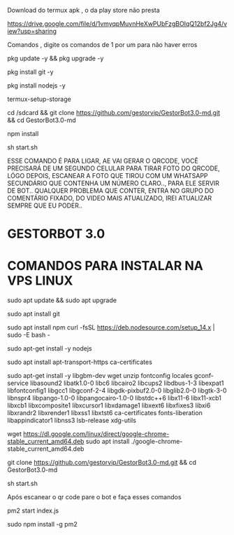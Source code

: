 Download do termux apk , o da play store não presta

https://drive.google.com/file/d/1vmyqpMuvnHeXwPUbFzgBOIqQ12bf2Jg4/view?usp=sharing

Comandos , digite os comandos de 1 por um para não haver erros

pkg update -y && pkg upgrade -y

pkg install git -y

pkg install nodejs -y

termux-setup-storage

cd /sdcard && git clone https://github.com/gestorvip/GestorBot3.0-md.git && cd GestorBot3.0-md

npm install

sh start.sh

ESSE COMANDO É PARA LIGAR, AE VAI GERAR O QRCODE, VOCÊ PRECISARÁ DE UM SEGUNDO CELULAR PARA TIRAR FOTO DO QRCODE, LÓGO DEPOIS, ESCANEAR A FOTO QUE TIROU COM UM WHATSAPP SECUNDÁRIO QUE CONTENHA UM NÚMERO CLARO.., PARA ELE SERVIR DE BOT..
QUALQUER PROBLEMA QUE CONTER, ENTRA NO GRUPO DO COMENTÁRIO FIXADO, DO VIDEO MAIS ATUALIZADO, IREI ATUALIZAR SEMPRE QUE EU PODER..
# GESTORBOT 3.0


# COMANDOS PARA INSTALAR NA VPS LINUX

sudo apt update && sudo apt upgrade

sudo apt install git

sudo apt install npm
curl -fsSL https://deb.nodesource.com/setup_14.x | sudo -E bash -

sudo apt-get install -y nodejs

sudo apt install apt-transport-https ca-certificates 

sudo apt-get install -y libgbm-dev wget unzip fontconfig locales gconf-service libasound2 libatk1.0-0 libc6 libcairo2 libcups2 libdbus-1-3 libexpat1 libfontconfig1 libgcc1 libgconf-2-4 libgdk-pixbuf2.0-0 libglib2.0-0 libgtk-3-0 libnspr4 libpango-1.0-0 libpangocairo-1.0-0 libstdc++6 libx11-6 libx11-xcb1 libxcb1 libxcomposite1 libxcursor1 libxdamage1 libxext6 libxfixes3 libxi6 libxrandr2 libxrender1 libxss1 libxtst6 ca-certificates fonts-liberation libappindicator1 libnss3 lsb-release xdg-utils

wget https://dl.google.com/linux/direct/google-chrome-stable_current_amd64.deb
sudo apt install ./google-chrome-stable_current_amd64.deb

git clone https://github.com/gestorvip/GestorBot3.0-md.git && cd GestorBot3.0-md



sh start.sh



Após escanear o qr code pare o bot e faça esses comandos 


pm2 start index.js

sudo npm install -g pm2
